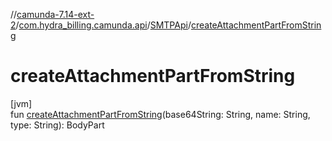 //[camunda-7.14-ext-2](../../../index.md)/[com.hydra_billing.camunda.api](../index.md)/[SMTPApi](index.md)/[createAttachmentPartFromString](create-attachment-part-from-string.md)

# createAttachmentPartFromString

[jvm]\
fun [createAttachmentPartFromString](create-attachment-part-from-string.md)(base64String: String, name: String, type: String): BodyPart
